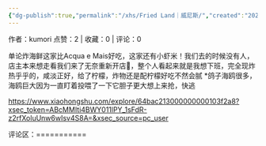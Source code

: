 ```yaml
---
{"dg-publish":true,"permalink":"/xhs/Fried Land｜威尼斯/","created":"2025-03-17T22:03:59.389+08:00","updated":"2025-03-17T22:03:59.390+08:00"}
---
```


作者：kumori
点赞：2   |   收藏：0   |   评论：0

单论炸海鲜这家比Acqua e Mais好吃，这家还有小虾米！我们去的时候没有人，店主本来想走看我们来了无奈重新开店🤣，整个人看起来就是我想下班，完全现炸热乎乎的，咸淡正好，给了柠檬，炸物还是配柠檬好吃不然会腻
*鸽子海鸥很多，海鸥巨大因为一直盯着投喂了一下它胆子更大想上来抢，快逃

https://www.xiaohongshu.com/explore/64bac213000000000103f2a8?xsec_token=ABcMMIti4BWY011lPY_1sFdR-z2rfXoluUnw6wIsv4S8A=&xsec_source=pc_user

评论区：===========

